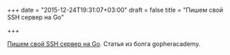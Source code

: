 +++
date = "2015-12-24T19:31:07+03:00"
draft = false
title = "Пишем свой SSH сервер на Go"

+++

<p><a href="https://blog.gopheracademy.com/advent-2015/ssh-server-in-go/">Пишем свой SSH сервер на Go</a>. Статья из болга&nbsp;gopheracademy.</p>


